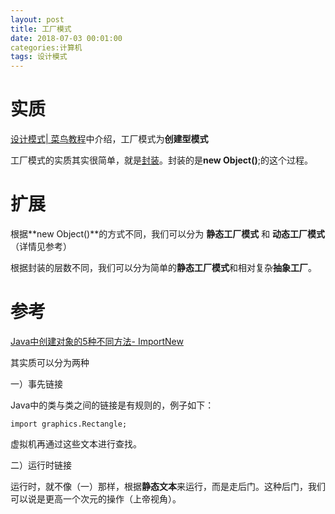 ```yaml
---
layout: post
title: 工厂模式
date: 2018-07-03 00:01:00
categories:计算机
tags: 设计模式
---
```




# 实质



[设计模式| 菜鸟教程](http://www.runoob.com/design-pattern/design-pattern-tutorial.html)中介绍，工厂模式为**创建型模式**

工厂模式的实质其实很简单，就是[封装](https://zh.wikipedia.org/zh-hans/%E5%B0%81%E8%A3%85)。封装的是**new Object()**;的这个过程。



# 扩展



根据**new Object()**的方式不同，我们可以分为 **静态工厂模式** 和 **动态工厂模式** （详情见参考）

根据封装的层数不同，我们可以分为简单的**静态工厂模式**和相对复杂**抽象工厂**。

# 参考



[Java中创建对象的5种不同方法- ImportNew](http://www.importnew.com/22405.html)

其实质可以分为两种

一）事先链接

Java中的类与类之间的链接是有规则的，例子如下：

```
import graphics.Rectangle;
```

虚拟机再通过这些文本进行查找。

二）运行时链接

运行时，就不像（一）那样，根据**静态文本**来运行，而是走后门。这种后门，我们可以说是更高一个次元的操作（上帝视角）。